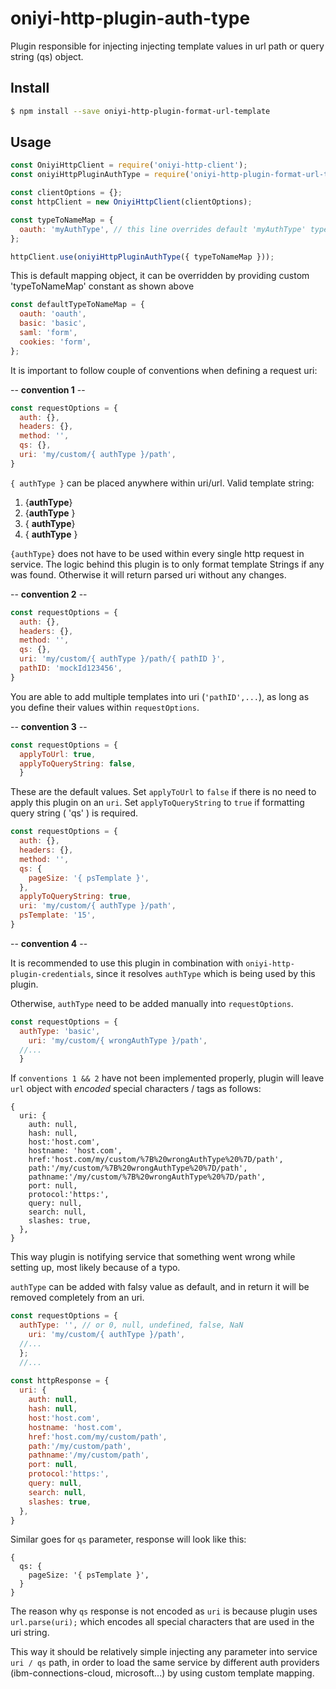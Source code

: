 # oniyi-http-plugin-auth-type
Plugin responsible for injecting injecting template values in url path or query string (qs) object.

## Install

```sh
$ npm install --save oniyi-http-plugin-format-url-template
```

## Usage
```js
const OniyiHttpClient = require('oniyi-http-client');
const oniyiHttpPluginAuthType = require('oniyi-http-plugin-format-url-template');

const clientOptions = {};
const httpClient = new OniyiHttpClient(clientOptions);

const typeToNameMap = {
  oauth: 'myAuthType', // this line overrides default 'myAuthType' type name, and 'myAuthType' will be injected into url if requested
};

httpClient.use(oniyiHttpPluginAuthType({ typeToNameMap }));
```

This is default mapping object, it can be overridden by providing custom 'typeToNameMap' constant as shown above

```js
const defaultTypeToNameMap = {
  oauth: 'oauth',
  basic: 'basic',
  saml: 'form',
  cookies: 'form',
};
```

It is important to follow couple of conventions when defining a request uri:

   -- **convention 1** --
   
```js
const requestOptions = {
  auth: {},
  headers: {},
  method: '',
  qs: {},
  uri: 'my/custom/{ authType }/path',
}
```

`{ authType }` can be placed anywhere within uri/url. Valid template string:

 1. {**authType**}
 2. {**authType** }
 3. { **authType**}
 4. { **authType** }

`{authType}` does not have to be used within every single http request in service. 
The logic behind this plugin is to only format template Strings if any was found. Otherwise it will return parsed uri without
any changes.

   -- **convention 2** --
   
```js
const requestOptions = {
  auth: {},
  headers: {},
  method: '',
  qs: {},
  uri: 'my/custom/{ authType }/path/{ pathID }',
  pathID: 'mockId123456',
}
```
You are able to add multiple templates into uri (`'pathID',...`), as long as you define their values within `requestOptions`.

   -- **convention 3** --
   
```js
const requestOptions = {
  applyToUrl: true,
  applyToQueryString: false,
  }
```
These are the default values.
Set `applyToUrl` to `false` if there is no need to apply this plugin on an `uri`.
Set `applyToQueryString` to `true` if formatting query string ( 'qs' ) is required. 
```js
const requestOptions = {
  auth: {},
  headers: {},
  method: '',
  qs: {
    pageSize: '{ psTemplate }',
  },
  applyToQueryString: true,
  uri: 'my/custom/{ authType }/path',
  psTemplate: '15',
}
```

   -- **convention 4** --

It is recommended to use this plugin in combination with `oniyi-http-plugin-credentials`, since it resolves `authType`
which is being used by this plugin.

Otherwise, `authType` need to be added manually into `requestOptions`.
```js
const requestOptions = {
  authType: 'basic',
    uri: 'my/custom/{ wrongAuthType }/path',
  //...
  }
```

If `conventions 1 && 2` have not been implemented properly, plugin will leave `url` object with _encoded_ special 
characters / tags as follows:
```
{
  uri: {
    auth: null,
    hash: null,
    host:'host.com',
    hostname: 'host.com',
    href:'host.com/my/custom/%7B%20wrongAuthType%20%7D/path',
    path:'/my/custom/%7B%20wrongAuthType%20%7D/path',
    pathname:'/my/custom/%7B%20wrongAuthType%20%7D/path',
    port: null,
    protocol:'https:',
    query: null,
    search: null,
    slashes: true,
  },
}
```

This way plugin is notifying service that something went wrong while setting up, most likely because of a typo. 

`authType` can be added with falsy value as default, and in return it will
be removed completely from an uri.
```js
const requestOptions = {
  authType: '', // or 0, null, undefined, false, NaN
    uri: 'my/custom/{ authType }/path',
  //...
  };
  //...
  
const httpResponse = {
  uri: {
    auth: null,
    hash: null,
    host:'host.com',
    hostname: 'host.com',
    href:'host.com/my/custom/path',
    path:'/my/custom/path',
    pathname:'/my/custom/path',
    port: null,
    protocol:'https:',
    query: null,
    search: null,
    slashes: true,
  },
}
```

Similar goes for `qs` parameter, response will look like this:
```
{
  qs: {
    pageSize: '{ psTemplate }',
  }
}

```
 
The reason why `qs` response is not encoded as `uri` is because plugin uses `url.parse(uri);` which encodes
all special characters that are used in the uri string. 

This way it should be relatively simple injecting any parameter into service `uri / qs` path, in order to load the same
service by different auth providers (ibm-connections-cloud, microsoft...) by using custom template mapping.